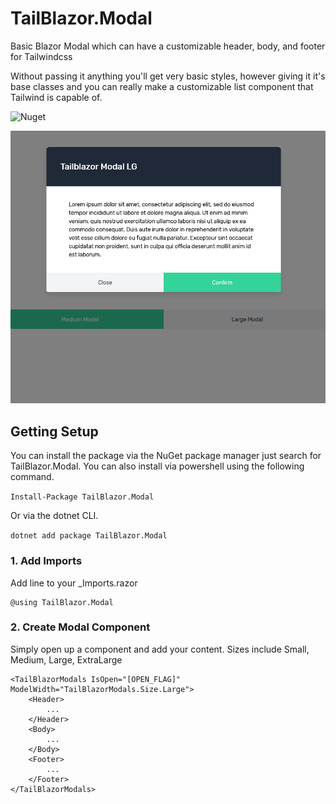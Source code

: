 # TailBlazor.Modal
Basic Blazor Modal which can have a customizable header, body, and footer for Tailwindcss

Without passing it anything you'll get very basic styles, however giving it it's base classes and you can really make a customizable list component that Tailwind is capable of.

![Nuget](https://img.shields.io/nuget/v/TailBlazor.Modal.svg)

![Demo](screenshot.png)

## Getting Setup

You can install the package via the NuGet package manager just search for TailBlazor.Modal. You can also install via powershell using the following command.

`Install-Package TailBlazor.Modal`

Or via the dotnet CLI.

`dotnet add package TailBlazor.Modal`

### 1. Add Imports

Add line to your \_Imports.razor

```
@using TailBlazor.Modal
```

### 2. Create Modal Component

Simply open up a component and add your content. Sizes include Small, Medium, Large, ExtraLarge

```
<TailBlazorModals IsOpen="[OPEN_FLAG]" ModelWidth="TailBlazorModals.Size.Large">
    <Header>
        ...
    </Header>
    <Body>
        ...
    </Body>
    <Footer>
        ...
    </Footer>
</TailBlazorModals>

```
